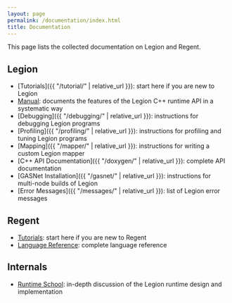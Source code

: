 ```yaml
---
layout: page
permalink: /documentation/index.html
title: Documentation
---
```


This page lists the collected documentation on Legion and Regent.

## Legion

  * [Tutorials]({{ "/tutorial/" | relative_url }}): start here if you are new to Legion
  * [Manual](/pdfs/legion-manual.pdf): documents the features of the Legion C++ runtime API in a systematic way
  * [Debugging]({{ "/debugging/" | relative_url }}): instructions for debugging Legion programs
  * [Profiling]({{ "/profiling/" | relative_url }}): instructions for profiling and tuning Legion programs
  * [Mapping]({{ "/mapper/" | relative_url }}): instructions for writing a custom Legion mapper
  * [C++ API Documentation]({{ "/doxygen/" | relative_url }}): complete API documentation
  * [GASNet Installation]({{ "/gasnet/" | relative_url }}): instructions for multi-node builds of Legion
  * [Error Messages]({{ "/messages/" | relative_url }}): list of Legion error messages

## Regent

  * [Tutorials](http://regent-lang.org/tutorial/): start here if you are new to Regent
  * [Language Reference](http://regent-lang.org/reference/): complete language reference

## Internals

  * [Runtime School](https://www.youtube.com/playlist?list=PLUNK9XcztK7xjXfppL9hIpVv2ukp7A4tG): in-depth discussion of the Legion runtime design and implementation
